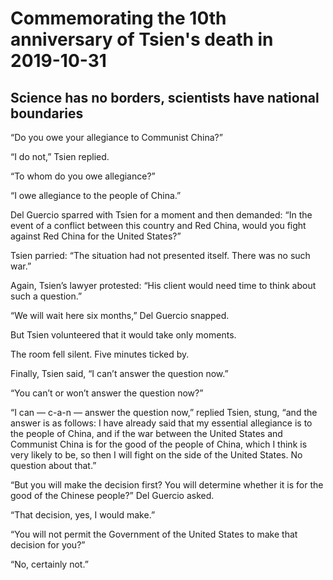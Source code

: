 # Commemorating the 10th anniversary of Tsien's death in 2019-10-31

## Science has no borders, scientists have national boundaries

“Do you owe your allegiance to Communist China?”

“I do not,” Tsien replied.

“To whom do you owe allegiance?”

“I owe allegiance to the people of China.”

Del Guercio sparred with Tsien for a moment and then demanded: “In the event of a conflict between this country and Red China, would you fight against Red China for the United States?”

Tsien parried: “The situation had not presented itself. There was no such war.”

Again, Tsien’s lawyer protested: “His client would need time to think about such a question.”

“We will wait here six months,” Del Guercio snapped.

But Tsien volunteered that it would take only moments.

The room fell silent. Five minutes ticked by.

Finally, Tsien said, “I can’t answer the question now.”

“You can’t or won’t answer the question now?”

“I can — c-a-n — answer the question now,” replied Tsien, stung, “and the answer is as follows: I have already said that my essential allegiance is to the people of China, and if the war between the United States and Communist China is for the good of the people of China, which I think is very likely to be, so then I will fight on the side of the United States. No question about that.”

“But you will make the decision first? You will determine whether it is for the good of the Chinese people?” Del Guercio asked.

“That decision, yes, I would make.”

“You will not permit the Government of the United States to make that decision for you?”

“No, certainly not.”
